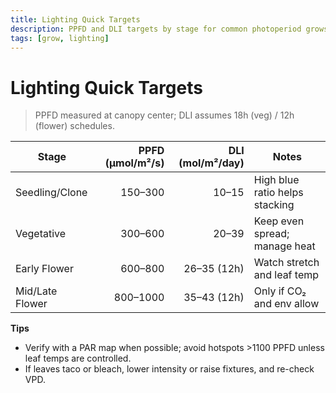 ```yaml
---
title: Lighting Quick Targets
description: PPFD and DLI targets by stage for common photoperiod grows.
tags: [grow, lighting]
---
```


# Lighting Quick Targets

> PPFD measured at canopy center; DLI assumes 18h (veg) / 12h (flower) schedules.

| Stage            | PPFD (µmol/m²/s) | DLI (mol/m²/day) | Notes                        |
|------------------|------------------:|-----------------:|-------------------------------|
| Seedling/Clone   | 150–300           | 10–15            | High blue ratio helps stacking |
| Vegetative       | 300–600           | 20–39            | Keep even spread; manage heat  |
| Early Flower     | 600–800           | 26–35 (12h)      | Watch stretch and leaf temp    |
| Mid/Late Flower  | 800–1000          | 35–43 (12h)      | Only if CO₂ and env allow      |

**Tips**

- Verify with a PAR map when possible; avoid hotspots >1100 PPFD unless leaf temps are controlled.
- If leaves taco or bleach, lower intensity or raise fixtures, and re-check VPD.
